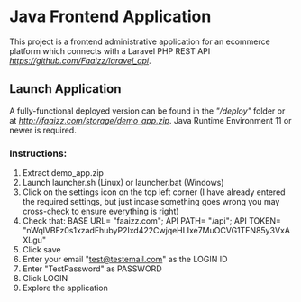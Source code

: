 # Java Frontend Application
This project is a frontend administrative application for an ecommerce platform which connects with a Laravel PHP REST API _https://github.com/Faaizz/laravel_api_.

## Launch Application
A fully-functional deployed version can be found in the _"/deploy"_ folder or at _http://faaizz.com/storage/demo_app.zip_. Java Runtime Environment 11 or newer is required.
### Instructions:  
1. Extract demo_app.zip
1. Launch launcher.sh (Linux) or launcher.bat (Windows)
1. Click on the settings icon on the top left corner (I have already entered the required settings, but just incase something goes wrong you may cross-check to ensure everything is right)
1. Check that: BASE URL= "faaizz.com"; API PATH= "/api"; API TOKEN= "nWqlVBFz0s1xzadFhubyP2Ixd422CwjqeHLIxe7MuOCVG1TFN85y3VxAXLgu"
1. Click save
1. Enter your email "test@testemail.com" as the LOGIN ID
1. Enter "TestPassword" as PASSWORD
1. Click LOGIN
1. Explore the application
